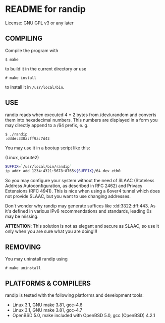 README for randip
=================

License: GNU GPL v3 or any later

COMPILING
---------

Compile the program with

	$ make

to build it in the current directory or use

	# make install

to install it in `/usr/local/bin`.

USE
---

randip reads when executed 4 * 2 bytes from /dev/urandom and converts them into hexadecimal numbers.
This numbers are displayed in a form you may directly append to a /64 prefix, e. g.

	$ ./randip
	:ddde:330a:ff9a:7d43

You may use it in a bootup script like this:

(Linux, iproute2)

```bash
SUFFIX=`/usr/local/bin/randip`
ip addr add 1234:4321:5678:8765${SUFFIX}/64 dev eth0
```

So you may configure your system without the need of SLAAC (Stateless Address Autoconfiguration, as described in RFC 2462) and Privacy Extensions (RFC 4941).  This is nice when using a 6over4 tunnel which does not provide SLAAC, but you want to use changing addresses.

Don't wonder why randip may generate suffices like :dd:3322:dff:443.  As it's defined in various IPv6 recommendations and standards, leading 0s may be missing. 

**ATTENTION**: This solution is not as elegant and secure as SLAAC, so use it only when you are sure what you are doing!!!

REMOVING
--------

You may uninstall randip using

    # make uninstall

PLATFORMS & COMPILERS
---------------------

randip is tested with the following platforms and development tools:

 - Linux 3.1, GNU make 3.81, gcc-4.6
 - Linux 3.1, GNU make 3.81, gcc-4.7
 - OpenBSD 5.0, make included with OpenBSD 5.0, gcc (OpenBSD) 4.2.1
